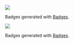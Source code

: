 <img src="https://img.shields.io/badge/React-20232A?style=for-the-badge&logo=react&logoColor=61DAFB" />
<p>Badges generated with <a href="https://badges-seven.vercel.app" target="_blank">Badges</a>.</p>
<img src="https://img.shields.io/badge/Tableau-E97627?style=for-the-badge&logo=Tableau&logoColor=white" />
<p>Badges generated with <a href="https://badges-seven.vercel.app" target="_blank">Badges</a>.</p>





